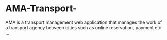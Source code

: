 # AMA-Transport-
AMA is a transport management web application that manages the work of a transport agency between cities such as online reservation, payment etc ...
